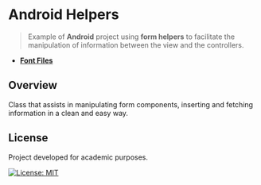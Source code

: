 # Android Helpers
> Example of **Android** project using **form helpers** to facilitate the manipulation of information between the view and the controllers.

- [**Font Files**](AndroidHelpers/app/src/main/java/com/guiigos/androidhelpers)

## Overview
Class that assists in manipulating form components, inserting and fetching information in a clean and easy way.

## License
Project developed for academic purposes.

[![License: MIT](https://img.shields.io/badge/License-MIT-blue.svg)](./LICENSE)
